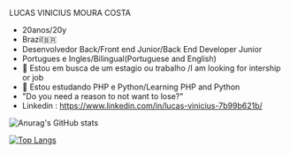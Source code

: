 

  LUCAS VINICIUS MOURA COSTA 
- 20anos/20y
- Brazil🇧🇷
- Desenvolvedor Back/Front end Junior/Back End Developer Junior
- Portugues e Ingles/Bilingual(Portuguese and English)
- 🔭 Estou em busca de um estagio ou trabalho /I am looking for intership or job 
- 🌱 Estou estudando PHP e Python/Learning PHP and Python
-  "Do you need a reason to not want to lose?"
-  Linkedin : https://www.linkedin.com/in/lucas-vinicius-7b99b621b/


 ![Anurag's GitHub stats](https://github-readme-stats.vercel.app/api?username=Lucasmcz&show_icons=true&theme=dark)  
 
[![Top Langs](https://github-readme-stats.vercel.app/api/top-langs/?username=Lucasmcz&layout=compact)](https://github.com/Lucasmcz/github-readme-stats)


